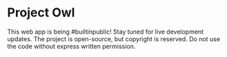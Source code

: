 # Project Owl

This web app is being #builtinpublic! Stay tuned for live development updates.
The project is open-source, but copyright is reserved. Do not use the code without express written permission.
